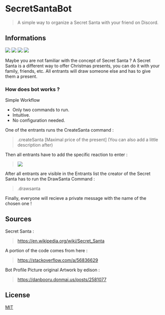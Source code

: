 # SecretSantaBot

> A simple way to organize a Secret Santa with your friend on Discord.

## Informations
[![](https://img.shields.io/badge/Project%20Status-Ended-red?style=for-the-badge)](https://github.com/EmericJdt/SecretSantaBot/projects/1) ![](https://img.shields.io/badge/Programmation%20Language-C%23-brightgreen?style=for-the-badge) ![](https://img.shields.io/badge/Language-English-blue?style=for-the-badge) [![](https://img.shields.io/badge/Invite%20Bot-Click%20Here-blueviolet?style=for-the-badge)](https://discordapp.com/oauth2/authorize?client_id=657987596785418260&scope=bot&permissions=8)

Maybe you are not familiar with the concept of Secret Santa ?
A Secret Santa is a different way to offer Christmas presents, you can do it with your family, friends, etc.
All entrants will draw someone else and has to give them a present.

### How does bot works ?

Simple Workflow 
- Only two commands to run.
- Intuitive.
- No configuration needed.

One of the entrants runs the CreateSanta command :
> .createSanta [Maximal price of the present] (You can also add a little description after)

Then all entrants have to add the specific reaction to enter :
> ![](https://i.imgur.com/GrISYKd.jpg)

After all entrants are visible in the Entrants list the creator of the Secret Santa has to run the DrawSanta Command :
> .drawsanta

Finally, everyone will recieve a private message with the name of the chosen one !


## Sources

Secret Santa : 
> https://en.wikipedia.org/wiki/Secret_Santa

A portion of the code comes from here :
> https://stackoverflow.com/a/56836629

Bot Profile Picture original Artwork by edison :
> https://danbooru.donmai.us/posts/2581077

## License
[MIT](https://choosealicense.com/licenses/mit/)
